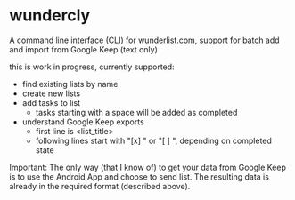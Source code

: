 # wundercly
A command line interface (CLI) for wunderlist.com, support for batch add and import from Google Keep (text only)

this is work in progress, currently supported:

- find existing lists by name
- create new lists
- add tasks to list
  - tasks starting with a space will be added as completed
- understand Google Keep exports
  - first line is \<list_title\>
  - following lines start with "[x] " or "[ ] ", depending on completed state
  
Important: The only way (that I know of) to get your data from Google Keep is to use the Android App and choose to send list.
The resulting data is already in the required format (described above).
